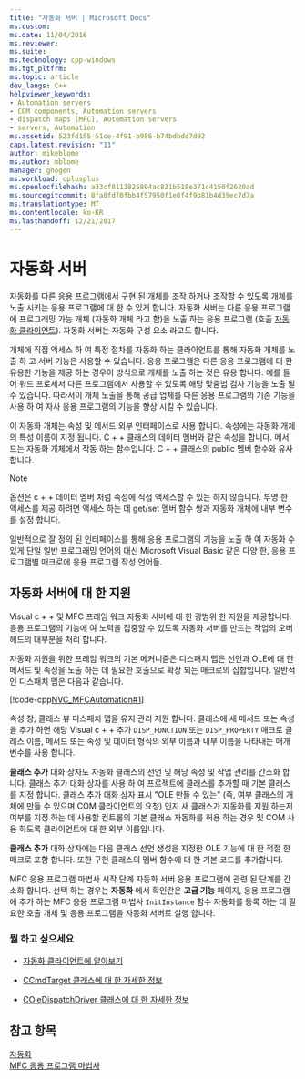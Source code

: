 ```yaml
---
title: "자동화 서버 | Microsoft Docs"
ms.custom: 
ms.date: 11/04/2016
ms.reviewer: 
ms.suite: 
ms.technology: cpp-windows
ms.tgt_pltfrm: 
ms.topic: article
dev_langs: C++
helpviewer_keywords:
- Automation servers
- COM components, Automation servers
- dispatch maps [MFC], Automation servers
- servers, Automation
ms.assetid: 523fd155-51ce-4f91-b986-b74bdbdd7d92
caps.latest.revision: "11"
author: mikeblome
ms.author: mblome
manager: ghogen
ms.workload: cplusplus
ms.openlocfilehash: a33cf8113825804ac831b518e371c4150f2620ad
ms.sourcegitcommit: 8fa8fdf0fbb4f57950f1e8f4f9b81b4d39ec7d7a
ms.translationtype: MT
ms.contentlocale: ko-KR
ms.lasthandoff: 12/21/2017
---
```

# <a name="automation-servers"></a>자동화 서버
자동화를 다른 응용 프로그램에서 구현 된 개체를 조작 하거나 조작할 수 있도록 개체를 노출 시키는 응용 프로그램에 대 한 수 있게 합니다. 자동화 서버는 다른 응용 프로그램에 프로그래밍 가능 개체 (자동화 개체 라고 함)을 노출 하는 응용 프로그램 (호출 [자동화 클라이언트](../mfc/automation-clients.md)). 자동화 서버는 자동화 구성 요소 라고도 합니다.  
  
 개체에 직접 액세스 하 여 특정 절차를 자동화 하는 클라이언트를 통해 자동화 개체를 노출 하 고 서버 기능은 사용할 수 있습니다. 응용 프로그램은 다른 응용 프로그램에 대 한 유용한 기능을 제공 하는 경우이 방식으로 개체를 노출 하는 것은 유용 합니다. 예를 들어 워드 프로세서 다른 프로그램에서 사용할 수 있도록 해당 맞춤법 검사 기능을 노출 될 수 있습니다. 따라서이 개체 노출을 통해 공급 업체를 다른 응용 프로그램의 기존 기능을 사용 하 여 자사 응용 프로그램의 기능을 향상 시킬 수 있습니다.  
  
 이 자동화 개체는 속성 및 메서드 외부 인터페이스로 사용 합니다. 속성에는 자동화 개체의 특성 이름이 지정 됩니다. C + + 클래스의 데이터 멤버와 같은 속성을 합니다. 메서드는 자동화 개체에서 작동 하는 함수입니다. C + + 클래스의 public 멤버 함수와 유사 합니다.  
  
> [!NOTE]
>  옵션은 c + + 데이터 멤버 처럼 속성에 직접 액세스할 수 있는 하지 않습니다. 투명 한 액세스를 제공 하려면 액세스 하는 데 get/set 멤버 함수 쌍과 자동화 개체에 내부 변수를 설정 합니다.  
  
 일반적으로 잘 정의 된 인터페이스를 통해 응용 프로그램의 기능을 노출 하 여 자동화 수 있게 단일 일반 프로그래밍 언어의 대신 Microsoft Visual Basic 같은 다양 한, 응용 프로그램별 매크로에 응용 프로그램 작성 언어들.  
  
##  <a name="_core_support_for_automation_servers"></a>자동화 서버에 대 한 지원  
 Visual c + + 및 MFC 프레임 워크 자동화 서버에 대 한 광범위 한 지원을 제공합니다. 응용 프로그램의 기능에 여 노력을 집중할 수 있도록 자동화 서버를 만드는 작업의 오버 헤드의 대부분을 처리 합니다.  
  
 자동화 지원을 위한 프레임 워크의 기본 메커니즘은 디스패치 맵은 선언과 OLE에 대 한 메서드 및 속성을 노출 하는 데 필요한 호출으로 확장 되는 매크로의 집합입니다. 일반적인 디스패치 맵은 다음과 같습니다.  
  
 [!code-cpp[NVC_MFCAutomation#1](../mfc/codesnippet/cpp/automation-servers_1.cpp)]  
  
 속성 창, 클래스 뷰 디스패치 맵을 유지 관리 지원 합니다. 클래스에 새 메서드 또는 속성을 추가 하면 해당 Visual c + + 추가 `DISP_FUNCTION` 또는 `DISP_PROPERTY` 매크로 클래스 이름, 메서드 또는 속성 및 데이터 형식의 외부 이름과 내부 이름을 나타내는 매개 변수를 사용 합니다.  
  
 **클래스 추가** 대화 상자도 자동화 클래스의 선언 및 해당 속성 및 작업 관리를 간소화 합니다. 클래스 추가 대화 상자를 사용 하 여 프로젝트에 클래스를 추가할 때 기본 클래스를 지정 합니다. 클래스 추가 대화 상자 표시 "OLE 만들 수 있는" (즉, 여부 클래스의 개체에 만들 수 있으며 COM 클라이언트의 요청) 인지 새 클래스가 자동화를 지원 하는지 여부를 지정 하는 데 사용할 컨트롤의 기본 클래스 자동화를 허용 하는 경우 및 COM 사용 하도록 클라이언트에 대 한 외부 이름입니다.  
  
 **클래스 추가** 대화 상자에는 다음 클래스 선언 생성을 지정한 OLE 기능에 대 한 적절 한 매크로 포함 합니다. 또한 구현 클래스의 멤버 함수에 대 한 기본 코드를 추가합니다.  
  
 MFC 응용 프로그램 마법사 시작 단계 자동화 서버 응용 프로그램에 관련 된 단계를 간소화 합니다. 선택 하는 경우는 **자동화** 에서 확인란은 **고급 기능** 페이지, 응용 프로그램에 추가 하는 MFC 응용 프로그램 마법사 `InitInstance` 함수 자동화를 등록 하는 데 필요한 호출 개체 및 응용 프로그램을 자동화 서버로 실행 합니다.  
  
### <a name="what-do-you-want-to-do"></a>뭘 하고 싶으세요  
  
-   [자동화 클라이언트에 알아보기](../mfc/automation-clients.md)  
  
-   [CCmdTarget 클래스에 대 한 자세한 정보](../mfc/reference/ccmdtarget-class.md)  
  
-   [COleDispatchDriver 클래스에 대 한 자세한 정보](../mfc/reference/coledispatchdriver-class.md)  
  
## <a name="see-also"></a>참고 항목  
 [자동화](../mfc/automation.md)   
 [MFC 응용 프로그램 마법사](../mfc/reference/mfc-application-wizard.md)

